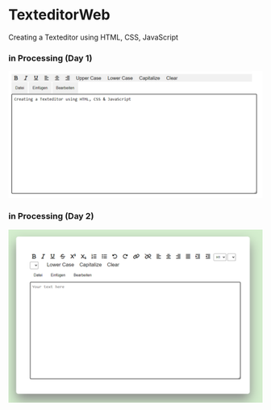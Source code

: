 # TexteditorWeb
Creating a Texteditor using HTML, CSS, JavaScript


### in Processing (Day 1)
![login image](https://github.com/Khaledkalo/TexteditorWeb/blob/main//assets/images/texteditor1.png)

### in Processing (Day 2)
![login image](https://github.com/Khaledkalo/TexteditorWeb/blob/main//assets/images/texteditor2.png)

